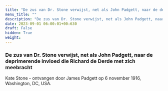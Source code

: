 ```yaml
---
title: "De zus van Dr. Stone verwijst, net als John Padgett, naar de deprimerende invloed die Richard de Derde met zich meebracht"
menu_title: ""
description: "De zus van Dr. Stone verwijst, net als John Padgett, naar de deprimerende invloed die Richard de Derde met zich meebracht"
date: 2023-09-01 06:00:01+00:630
draft: False
hidden: True
weight:
---
```

### De zus van Dr. Stone verwijst, net als John Padgett, naar de deprimerende invloed die Richard de Derde met zich meebracht

Kate Stone - ontvangen door James Padgett op 6 november 1916, Washington, DC, USA.

